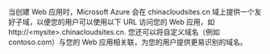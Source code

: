﻿当创建 Web 应用时，Microsoft Azure 会在 chinacloudsites.cn 域上提供一个友好子域，以便您的用户可以使用以下 URL 访问您的 Web 应用，如 http://&lt;mysite&gt;.chinacloudsites.cn. 您还可以将自定义域名（例如 contoso.com）与您的 Web 应用相关联，为您的用户提供更易识别的域名。<!--HONumber=41-->
